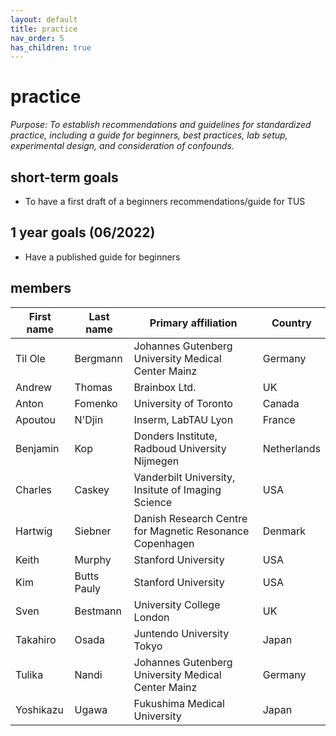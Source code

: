 ```yaml
---
layout: default
title: practice
nav_order: 5
has_children: true
---
```

# practice
*Purpose: To establish recommendations and guidelines for standardized practice, including a guide for beginners, best practices, lab setup, experimental design, and consideration of confounds.*

## short-term goals 
- To have a first draft of a beginners recommendations/guide for TUS 

## 1 year goals (06/2022)
- Have a published guide for beginners 

## members 

| First name | Last name   | Primary affiliation                                      | Country     |
|------------|-------------|----------------------------------------------------------|-------------|
| Til Ole    | Bergmann    | Johannes Gutenberg University Medical Center Mainz       | Germany     |
| Andrew     | Thomas      | Brainbox Ltd.                                            | UK          |
| Anton      | Fomenko     | University of Toronto                                    | Canada      |
| Apoutou    | N'Djin      | Inserm, LabTAU Lyon                                      | France      |
| Benjamin   | Kop         | Donders Institute, Radboud University Nijmegen           | Netherlands |
| Charles    | Caskey      | Vanderbilt University, Insitute of Imaging Science       | USA         |
| Hartwig    | Siebner     | Danish Research Centre for Magnetic Resonance Copenhagen | Denmark     |
| Keith      | Murphy      | Stanford University                                      | USA         |
| Kim        | Butts Pauly | Stanford University                                      | USA         |
| Sven       | Bestmann    | University College London                                | UK          |
| Takahiro   | Osada       | Juntendo University Tokyo                                | Japan       |
| Tulika     | Nandi       | Johannes Gutenberg University Medical Center Mainz       | Germany     |
| Yoshikazu  | Ugawa       | Fukushima Medical University                             | Japan       |
